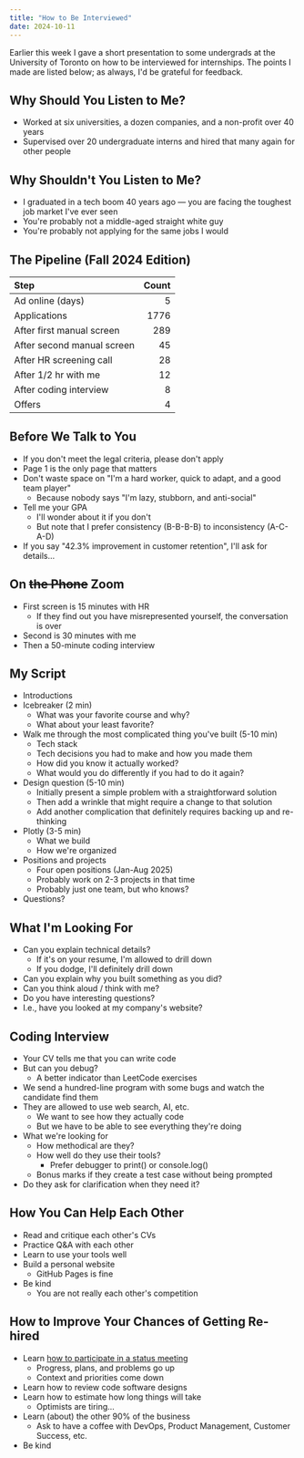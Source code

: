 ```yaml
---
title: "How to Be Interviewed"
date: 2024-10-11
---
```


Earlier this week
I gave a short presentation to some undergrads at the University of Toronto
on how to be interviewed for internships.
The points I made are listed below;
as always, I'd be grateful for feedback.

## Why Should You Listen to Me?

-   Worked at six universities, a dozen companies, and a non-profit over 40 years
-   Supervised over 20 undergraduate interns and hired that many again for other people

## Why Shouldn't You Listen to Me?

-   I graduated in a tech boom 40 years ago — you are facing the toughest job market I've ever seen
-   You're probably not a middle-aged straight white guy
-   You're probably not applying for the same jobs I would
##  The Pipeline (Fall 2024 Edition)

| Step                        | Count  |
| :-------------------------- | -----: |
| Ad online (days)            |      5 |
| Applications                |   1776 |
| After first manual screen   |    289 |
| After second manual screen  |     45 |
| After HR screening call     |     28 |
| After 1/2 hr with me        |     12 |
| After coding interview      |      8 |
| Offers                      |      4 |

## Before We Talk to You

-   If you don't meet the legal criteria, please don't apply
-   Page 1 is the only page that matters
-   Don't waste space on "I'm a hard worker, quick to adapt, and a good team player"
    -   Because nobody says "I'm lazy, stubborn, and anti-social"
-   Tell me your GPA
    -   I'll wonder about it if you don't
    -   But note that I prefer consistency (B-B-B-B) to inconsistency (A-C-A-D)
-   If you say "42.3% improvement in customer retention", I'll ask for details…

## On <strike>the Phone</strike> Zoom

-   First screen is 15 minutes with HR
    -   If they find out you have misrepresented yourself, the conversation is over
-   Second is 30 minutes with me
-   Then a 50-minute coding interview

## My Script

-   Introductions
-   Icebreaker (2 min)
    -   What was your favorite course and why?
    -   What about your least favorite?
-   Walk me through the most complicated thing you've built (5-10 min)
    -   Tech stack
    -   Tech decisions you had to make and how you made them
    -   How did you know it actually worked?
    -   What would you do differently if you had to do it again?
-   Design question (5-10 min)
    -   Initially present a simple problem with a straightforward solution
    -   Then add a wrinkle that might require a change to that solution
    -   Add another complication that definitely requires backing up and re-thinking
-   Plotly (3-5 min)
    -   What we build
    -   How we're organized
-   Positions and projects
    -   Four open positions (Jan-Aug 2025)
    -   Probably work on 2-3 projects in that time
    -   Probably just one team, but who knows?
-   Questions?

## What I'm Looking For

-   Can you explain technical details?
    -   If it's on your resume, I'm allowed to drill down
    -   If you dodge, I'll definitely drill down
-   Can you explain why you built something as you did?
-   Can you think aloud / think with me?
-   Do you have interesting questions?
-   I.e., have you looked at my company's website?

## Coding Interview

-   Your CV tells me that you can write code
-   But can you debug?
    -   A better indicator than LeetCode exercises
-   We send a hundred-line program with some bugs and watch the candidate find them
-   They are allowed to use web search, AI, etc.
    -   We want to see how they actually code
    -   But we have to be able to see everything they're doing
-   What we're looking for
    -   How methodical are they?
    -   How well do they use their tools?
        -   Prefer debugger to print() or console.log()
	-   Bonus marks if they create a test case without being prompted
-   Do they ask for clarification when they need it?

## How You Can Help Each Other

-   Read and critique each other's CVs
-   Practice Q&A with each other
-   Learn to use your tools well
-   Build a personal website
    -   GitHub Pages is fine
-   Be kind
    -   You are not really each other's competition

## How to Improve Your Chances of Getting Re-hired

-   Learn [how to participate in a status meeting](https://www.youtube.com/watch?v=PtewOjRy-1U)
    -   Progress, plans, and problems go up
    -   Context and priorities come down
-   Learn how to review code software designs
-   Learn how to estimate how long things will take
    -   Optimists are tiring…
-   Learn (about) the other 90% of the business
    -   Ask to have a coffee with DevOps, Product Management, Customer Success, etc.
-   Be kind
